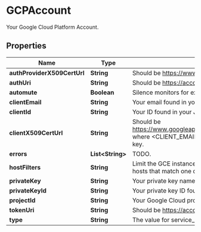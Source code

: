 

# GCPAccount

Your Google Cloud Platform Account.
## Properties

Name | Type | Description | Notes
------------ | ------------- | ------------- | -------------
**authProviderX509CertUrl** | **String** | Should be https://www.googleapis.com/oauth2/v1/certs. |  [optional]
**authUri** | **String** | Should be https://accounts.google.com/o/oauth2/auth. |  [optional]
**automute** | **Boolean** | Silence monitors for expected GCE instance shutdowns. |  [optional]
**clientEmail** | **String** | Your email found in your JSON service account key. |  [optional]
**clientId** | **String** | Your ID found in your JSON service account key. |  [optional]
**clientX509CertUrl** | **String** | Should be https://www.googleapis.com/robot/v1/metadata/x509/&lt;CLIENT_EMAIL&gt; where &lt;CLIENT_EMAIL&gt; is the email found in your JSON service account key. |  [optional]
**errors** | **List&lt;String&gt;** | TODO. |  [optional]
**hostFilters** | **String** | Limit the GCE instances that are pulled into Datadog by using tags. Only hosts that match one of the defined tags are imported into Datadog. |  [optional]
**privateKey** | **String** | Your private key name found in your JSON service account key. |  [optional]
**privateKeyId** | **String** | Your private key ID found in your JSON service account key. |  [optional]
**projectId** | **String** | Your Google Cloud project ID found in your JSON service account key. |  [optional]
**tokenUri** | **String** | Should be https://accounts.google.com/o/oauth2/token. |  [optional]
**type** | **String** | The value for service_account found in your JSON service account key. |  [optional]



